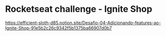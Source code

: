 # Rocketseat challenge - Ignite Shop

https://efficient-sloth-d85.notion.site/Desafio-04-Adicionando-features-ao-Ignite-Shop-91e5b2c26c9342f5b1375ba66907d0b7